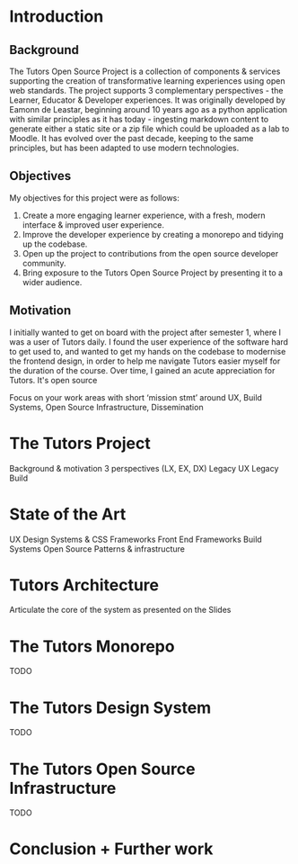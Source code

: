# Introduction

## Background



The Tutors Open Source Project is a collection of components & services supporting the
creation of transformative learning experiences using open web standards. The project
supports 3 complementary perspectives - the Learner, Educator & Developer experiences. It was originally developed by Eamonn de Leastar, beginning around 10 years ago as a python application with similar principles as it has today - ingesting markdown content to generate either a static site or a zip file which could be uploaded as a lab to Moodle. It has evolved over the past decade, keeping to the same principles, but has been adapted to use modern technologies.

## Objectives

My objectives for this project were as follows:

1. Create a more engaging learner experience, with a fresh, modern interface &
improved user experience.
2. Improve the developer experience by creating a monorepo and tidying up the
codebase.
3. Open up the project to contributions from the open source developer community.
4. Bring exposure to the Tutors Open Source Project by presenting it to a wider
audience.


## Motivation

I initially wanted to get on board with the project after semester 1, where I was a user of Tutors daily. I found the user experience of the software hard to get used to, and wanted to get my hands on the codebase to modernise the frontend design, in order to help me navigate Tutors easier myself for the duration of the course. Over time, I gained an acute appreciation for Tutors. It's open source 

Focus on your work areas with short ‘mission stmt’ around UX, Build Systems, Open Source Infrastructure, Dissemination

# The Tutors Project

Background & motivation
3 perspectives (LX, EX, DX)
Legacy UX
Legacy Build

# State of the Art

UX Design Systems & CSS Frameworks
Front End Frameworks
Build Systems
Open Source Patterns & infrastructure

# Tutors Architecture

Articulate the core of the system as presented on the Slides

# The Tutors Monorepo

TODO

# The Tutors Design System

TODO

# The Tutors Open Source Infrastructure

TODO

# Conclusion + Further work

